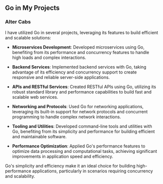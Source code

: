 ## Go in My Projects
### Alter Cabs
I have utilized Go in several projects, leveraging its features to build efficient and scalable solutions:

- **Microservices Development**: Developed microservices using Go, benefiting from its performance and concurrency features to handle high loads and complex interactions.

- **Backend Services**: Implemented backend services with Go, taking advantage of its efficiency and concurrency support to create responsive and reliable server-side applications.

- **APIs and RESTful Services**: Created RESTful APIs using Go, utilizing its robust standard library and performance capabilities to build fast and scalable web services.

- **Networking and Protocols**: Used Go for networking applications, leveraging its built-in support for network protocols and concurrent programming to handle complex network interactions.

- **Tooling and Utilities**: Developed command-line tools and utilities with Go, benefiting from its simplicity and performance for building efficient and maintainable software.

- **Performance Optimization**: Applied Go's performance features to optimize data processing and computational tasks, achieving significant improvements in application speed and efficiency.

Go's simplicity and efficiency make it an ideal choice for building high-performance applications, particularly in scenarios requiring concurrency and scalability.